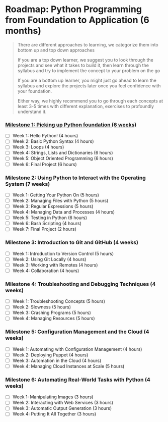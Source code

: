 # Roadmap: Python Programming from Foundation to Application (6 months)

> There are different approaches to learning, we categorize them into bottom up and top down approaches
> 
> If you are a top down learner, we suggest you to look through the projects and see what it takes to build it, then learn through the syllabus and try to implement the concept to your problem on the go
> 
> If you are a bottom up learner, you might just go ahead to learn the syllabus and explore the projects later once you feel confidence with your foundation.
> 
> Either way, we highly recommend you to go through each concepts at least 3-5 times with different explanation, exercises to profoundly understand it.

### [Milestone 1: Picking up Python foundation (6 weeks)](https://www.notion.so/Milestone-1-Picking-up-Python-foundation-6-weeks-1bf53587b23b4760b3f8c9498267b3c1)
- [ ] Week 1: Hello Python! (4 hours)
- [ ] Week 2: Basic Python Syntax (4 hours)
- [ ] Week 3: Loops (4 hours)
- [ ] Week 4: Strings, Lists and Dictionaries (6 hours)
- [ ] Week 5: Object Oriented Programming (6 hours)
- [ ] Week 6: Final Project (6 hours)

### Milestone 2: Using Python to Interact with the Operating System (7 weeks)
- [ ] Week 1: Getting Your Python On (5 hours)
- [ ] Week 2: Managing Files with Python (5 hours)
- [ ] Week 3: Regular Expressions (5 hours)
- [ ] Week 4: Managing Data and Processes (4 hours)
- [ ] Week 5: Testing in Python (6 hours)
- [ ] Week 6: Bash Scripting (4 hours)
- [ ] Week 7: Final Project (2 hours)

### Milestone 3: Introduction to Git and GitHub (4 weeks)
- [ ] Week 1: Introduction to Version Control (5 hours)
- [ ] Week 2: Using Git Locally (4 hours)
- [ ] Week 3: Working with Remotes (4 hours)
- [ ] Week 4: Collaboration (4 hours)

### Milestone 4: Troubleshooting and Debugging Techniques (4 weeks)
- [ ] Week 1: Troubleshooting Concepts (5 hours)
- [ ] Week 2: Slowness (5 hours)
- [ ] Week 3: Crashing Programs (5 hours)
- [ ] Week 4: Managing Resources (5 hours)

### Milestone 5: Configuration Management and the Cloud (4 weeks)
- [ ] Week 1: Automating with Configuration Management (4 hours)
- [ ] Week 2: Deploying Puppet (4 hours)
- [ ] Week 3: Automation in the Cloud (4 hours)
- [ ] Week 4: Managing Cloud Instances at Scale (5 hours)

### Milestone 6: Automating Real-World Tasks with Python (4 weeks)
- [ ] Week 1: Manipulating Images (3 hours)
- [ ] Week 2: Interacting with Web Services (3 hours)
- [ ] Week 3: Automatic Output Generation (3 hours)
- [ ] Week 4: Putting It All Together (3 hours)

